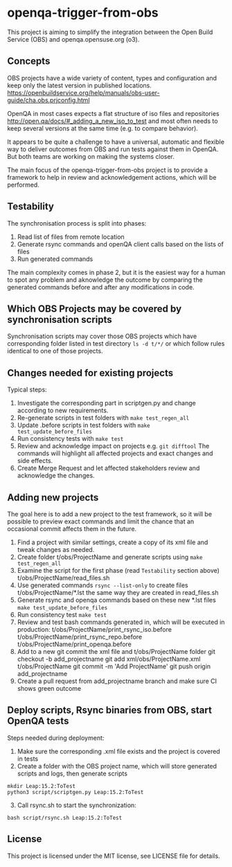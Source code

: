 # openqa-trigger-from-obs

This project is aiming to simplify the integration between the Open
Build Service (OBS) and openqa.opensuse.org (o3).

## Concepts

OBS projects have a wide variety of content, types and configuration and keep
only the latest version in published locations.
https://openbuildservice.org/help/manuals/obs-user-guide/cha.obs.prjconfig.html

OpenQA in most cases expects a flat structure of iso files and repositories
http://open.qa/docs/#_adding_a_new_iso_to_test and most often needs to keep
several versions at the same time (e.g. to compare behavior).

It appears to be quite a challenge to have a universal, automatic and flexible
way to deliver outcomes from OBS and run tests against them in OpenQA. But
both teams are working on making the systems closer.

The main focus of the openqa-trigger-from-obs project is to provide a
framework to help in review and acknowledgement actions, which will be
performed.

## Testability

The synchronisation process is split into phases:
1. Read list of files from remote location
2. Generate rsync commands and openQA client calls based on the lists of files
3. Run generated commands

The main complexity comes in phase 2, but it is the easiest way for a human to
spot any problem and aknowledge the outcome by comparing the generated
commands before and after any modifications in code.

## Which OBS Projects may be covered by synchronisation scripts

Synchronisation scripts may cover those OBS projects which have corresponding
folder listed in test directory `ls -d t/*/` or which follow rules identical
to one of those projects.

## Changes needed for existing projects

Typical steps:
1. Investigate the corresponding part in scriptgen.py and change according to
   new requirements.
2. Re-generate scripts in test folders with `make test_regen_all`
3. Update .before scripts in test folders with `make test_update_before_files`
4. Run consistency tests with `make test`
5. Review and acknowledge impact on projects e.g. `git difftool`
The commands will highlight all affected projects and exact changes and side
effects.
6. Create Merge Request and let affected stakeholders review and acknowledge
the changes.

## Adding new projects

The goal here is to add a new project to the test framework, so it will be
possible to preview exact commands and limit the chance that an occasional
commit affects them in the future.

1. Find a project with similar settings, create a copy of its xml file and
   tweak changes as needed.
2. Create folder t/obs/ProjectName and generate scripts using
   `make test_regen_all`
3. Examine the script for the first phase (read `Testability` section above)
   t/obs/ProjectName/read_files.sh
4. Use generated commands `rsync --list-only` to create files 
t/obs/ProjectName/*.lst
the same way they are created in read_files.sh
5. Generate rsync and openqa commands based on these new *.lst files
`make test_update_before_files`
6. Run consistency test `make test`
7. Review and test bash commands generated in, which will be executed in
   production:
t/obs/ProjectName/print_rsync_iso.before
t/obs/ProjectName/print_rsync_repo.before
t/obs/ProjectName/print_openqa.before
8. Add to a new git commit the xml file and t/obs/ProjectName folder
git checkout -b add_projectname
git add xml/obs/ProjectName.xml t/obs/ProjectName
git commit -m 'Add ProjectName'
git push origin add_projectname
9. Create a pull request from add_projectname branch and make sure CI shows
   green outcome

## Deploy scripts, Rsync binaries from OBS, start OpenQA tests

Steps needed during deployment:
1. Make sure the corresponding .xml file exists and the project is covered in
   tests
2. Create a folder with the OBS project name, which will store generated
   scripts and logs, then generate scripts

```
mkdir Leap:15.2:ToTest
python3 script/scriptgen.py Leap:15.2:ToTest
```

3. Call rsync.sh to start the synchronization:

```
bash script/rsync.sh Leap:15.2:ToTest
```

## License

This project is licensed under the MIT license, see LICENSE file for details.
